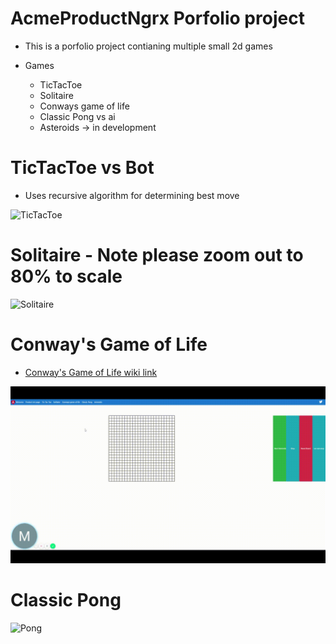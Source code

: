 # AcmeProductNgrx Porfolio project

- This is a porfolio project contianing multiple small 2d games

- Games
    - TicTacToe
    - Solitaire
    - Conways game of life
    - Classic Pong vs ai
    - Asteroids -> in development

# TicTacToe vs Bot

- Uses recursive algorithm for determining best move

![TicTacToe](./gifs/AcmeProductNgrx.gif)

# Solitaire - Note please zoom out to 80% to scale

![Solitaire](./gifs/solitaire-acme-app.gif)

# Conway's Game of Life

- [Conway's Game of Life wiki link](https://en.wikipedia.org/wiki/Conway%27s_Game_of_Life)

![ConwaysGameOfLife](./gifs/conways-game.gif)

# Classic Pong 

![Pong](./gifs/classic-pong.gif)

    